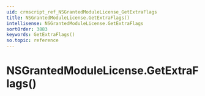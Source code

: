```yaml
---
uid: crmscript_ref_NSGrantedModuleLicense_GetExtraFlags
title: NSGrantedModuleLicense.GetExtraFlags()
intellisense: NSGrantedModuleLicense.GetExtraFlags
sortOrder: 3883
keywords: GetExtraFlags()
so.topic: reference
---
```


# NSGrantedModuleLicense.GetExtraFlags()

